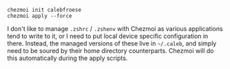 ```
chezmoi init calebfroese
chezmoi apply --force
```

I don't like to manage `.zshrc` / `.zshenv` with Chezmoi as various applications tend to write to it, or I need to put local device specific configuration in there.
Instead, the managed versions of these live in `~/.caleb`, and simply need to be soured by their home directory counterparts.
Chezmoi will do this automatically during the apply scripts.

